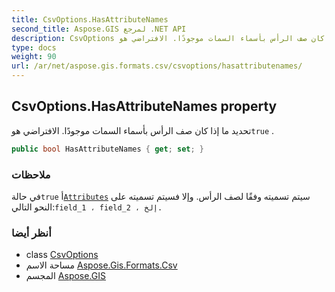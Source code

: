 ```yaml
---
title: CsvOptions.HasAttributeNames
second_title: Aspose.GIS لمرجع .NET API
description: CsvOptions ملكية. تحديد ما إذا كان صف الرأس بأسماء السمات موجودًا. الافتراضي هوtrue .
type: docs
weight: 90
url: /ar/net/aspose.gis.formats.csv/csvoptions/hasattributenames/
---
```

## CsvOptions.HasAttributeNames property

تحديد ما إذا كان صف الرأس بأسماء السمات موجودًا. الافتراضي هو`true` .

```csharp
public bool HasAttributeNames { get; set; }
```

### ملاحظات

في حالة`true` أ[`Attributes`](../../../aspose.gis/vectorlayer/attributes/) سيتم تسميته وفقًا لصف الرأس. وإلا فسيتم تسميته على النحو التالي:`field_1 ، field_2 ، إلخ.`

### أنظر أيضا

* class [CsvOptions](../)
* مساحة الاسم [Aspose.Gis.Formats.Csv](../../csvoptions/)
* المجسم [Aspose.GIS](../../../)


